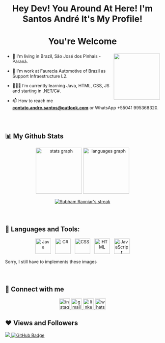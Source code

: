   <h1 align="center">Hey Dev! You Around At Here! I'm Santos André It's My Profile! </h1>
  <h1 align="center">You're Welcome</h1>
  
  ###
  
  <img align="right" height="150"  src="https://www.fabiosilvalima.net/wp-content/uploads/2017/04/fabiosilvalima-notfound.gif"  />
  
  ###
  
  - 📍 I'm living in Brazil, São José dos Pinhais - Paraná.
  
  - 💼 I'm work at Faurecia Automotive of Brazil as Support Infraestructure L2.
  
  - 👨🏻‍💻 I’m currently learning Java, HTML, CSS, JS and starting in .NET/C#.
  
  - 📫 How to reach me **contato.andre.santos@outlook.com** or WhatsApp +55041 995368320.
  
  ###
  
  <br clear="both">
  
  ## 📊 My Github Stats
  
  <div align="center">
    <img src="https://github-readme-stats.vercel.app/api?hide_title=false&hide_rank=false&show_icons=true&include_all_commits=false&count_private=true&disable_animations=false&theme=algolia&locale=en&hide_border=false&username=andrefeh" height="150" alt="stats graph"  />
    <img src="https://github-readme-stats.vercel.app/api/top-langs?locale=en&hide_title=false&layout=compact&card_width=320&langs_count=10&theme=algolia&hide_border=false&username=andrefeh" height="150" alt="languages graph"  />
  </div>
  
  <p align="center">
      <a href="https://github.com/andrefeh/github-readme-streak-stats">
          <img title="🔥 Get streak stats for your profile at git.io/streak-stats" alt="Subham Raoniar's streak" src="https://github-readme-streak-stats.herokuapp.com/?user=andrefeh&theme=black-ice&hide_border=false&stroke=0000&background=060A0CD0"/>
      </a>
  </p>
  
  ###
  
  <br clear="both">
  
  ## 🚀 Languages and Tools:

<div align="center">
  <img src="https://your-java-image-url" alt="Java" height="50" style="margin-right:10px;">
  <img src="https://your-csharp-image-url" alt="C#" height="50" style="margin-right:10px;">
  <img src="https://your-css-image-url" alt="CSS" height="50" style="margin-right:10px;">
  <img src="https://your-html-image-url" alt="HTML" height="50" style="margin-right:10px;">
  <img src="https://your-js-image-url" alt="JavaScript" height="50">
</div>
<p> Sorry, I still have to implements these images </p>

###
  
  <br clear="both">
  
  
  ## 📲 Connect with me 
  
  <div align="center">
    <a href="https://www.instagram.com/andrefehsan/" target="_blank">
      <img src="https://img.shields.io/static/v1?message=Instagram&logo=instagram&label=&color=E4405F&logoColor=white&labelColor=&style=for-the-badge" height="35" alt="instagram logo"  />
    <a href="mailto:contato.andre.santos@outlook.com">
      <img src="https://img.shields.io/static/v1?message=Gmail&logo=gmail&label=&color=D14836&logoColor=white&labelColor=&style=for-the-badge" height="35" alt="gmail logo"  />
    <a href="https://www.linkedin.com/in/andr%C3%A9-felipe-santos-007367157/" target="_blank">
      <img src="https://img.shields.io/static/v1?message=LinkedIn&logo=linkedin&label=&color=0077B5&logoColor=white&labelColor=&style=for-the-badge" height="35" alt="linkedin logo"  />
    </a>
    <a href="https://api.whatsapp.com/send?phone=5541995368320&text=Ol%C3%A1%2C%20Vi%20o%20seu%20GitHub..." target="_blank">
      <img src="https://img.shields.io/static/v1?message=Whatsapp&logo=whatsapp&label=&color=25D366&logoColor=white&labelColor=&style=for-the-badge" height="35" alt="whatsapp logo"  />
    </a>
  </div>
  
  ###
  
  ## ❤ Views and Followers
  <a href="https://github.com/AndreFeh/github-profile-views-counter" >
      <img src="https://komarev.com/ghpvc/?username=andrefeh" >
  </a>
  <a  href="https://github.com/andrefeh?tab=followers"><img src="https://img.shields.io/github/followers/andrefeh?label=Followers&style=social" alt="GitHub Badge"></a>
